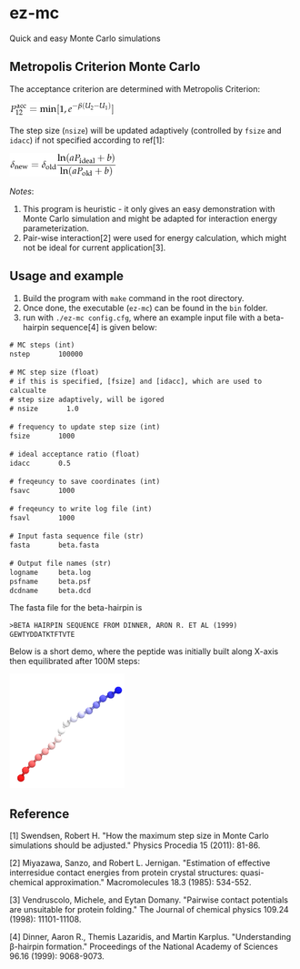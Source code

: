 # ez-mc
Quick and easy Monte Carlo simulations

## Metropolis Criterion Monte Carlo
The acceptance criterion are determined with Metropolis Criterion:

<img src="demo/eqn/eqn1.png"/>


The step size (`nsize`) will be updated adaptively (controlled by `fsize` and `idacc`) if not specified according to ref[1]:

<img src="demo/eqn/eqn2.png"/>

*Notes*:
1. This program is heuristic - it only gives an easy demonstration with Monte Carlo simulation and might be adapted for interaction energy parameterization.
2. Pair-wise interaction[2] were used for energy calculation, which might not be ideal for current application[3].

## Usage and example
1. Build the program with `make` command in the root directory.
2. Once done, the executable (`ez-mc`) can be found in the `bin` folder. 
3. run with `./ez-mc config.cfg`, where an example input file with a beta-hairpin sequence[4] is given below:
```
# MC steps (int)
nstep       100000

# MC step size (float)
# if this is specified, [fsize] and [idacc], which are used to calcualte 
# step size adaptively, will be igored
# nsize       1.0

# frequency to update step size (int)
fsize       1000

# ideal acceptance ratio (float)
idacc       0.5

# freqeuncy to save coordinates (int)
fsavc       1000

# freqeuncy to write log file (int)
fsavl       1000

# Input fasta sequence file (str)
fasta       beta.fasta

# Output file names (str)
logname     beta.log
psfname     beta.psf
dcdname     beta.dcd
```

The fasta file for the beta-hairpin is 
```
>BETA HAIRPIN SEQUENCE FROM DINNER, ARON R. ET AL (1999)
GEWTYDDATKTFTVTE
```

Below is a short demo, where the peptide was initially built along X-axis then equilibrated after 100M steps:

<img src="demo/beta.gif" width="40%" hight="40%"/>

## Reference
[1] Swendsen, Robert H. "How the maximum step size in Monte Carlo simulations should be adjusted." Physics Procedia 15 (2011): 81-86.

[2] Miyazawa, Sanzo, and Robert L. Jernigan. "Estimation of effective interresidue contact energies from protein crystal structures: quasi-chemical approximation." Macromolecules 18.3 (1985): 534-552.

[3] Vendruscolo, Michele, and Eytan Domany. "Pairwise contact potentials are unsuitable for protein folding." The Journal of chemical physics 109.24 (1998): 11101-11108.

[4] Dinner, Aaron R., Themis Lazaridis, and Martin Karplus. "Understanding β-hairpin formation." Proceedings of the National Academy of Sciences 96.16 (1999): 9068-9073.